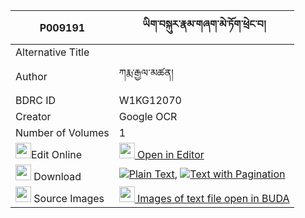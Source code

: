 |P009191|ཡིག་བསྐུར་རྣམ་གཞག་མེ་ཏོག་ཕྲེང་བ། 
| --- | --- 
|Alternative Title |
|Author| ཀརྨ་རྒྱལ་མཚན།
|BDRC ID | W1KG12070
|Creator | Google OCR
|Number of Volumes| 1
|<img width="25" src="https://img.icons8.com/color/25/000000/edit-property.png">Edit Online| [<img width="25" src="https://avatars.githubusercontent.com/u/45091458?s=200&v=4"> Open in Editor](http://editor.openpecha.org/P009191)
|<img width="25" src="https://img.icons8.com/fluent/48/000000/download-2.png"/>  Download | [![](https://img.icons8.com/color/20/000000/txt.png)Plain Text](https://github.com/Openpecha/P009191/releases/download/v1/yikkur_namshyak_metoktrengwa_plain_P009191.zip), [![](https://img.icons8.com/color/20/000000/txt.png)Text with Pagination](https://github.com/Openpecha/P009191/releases/download/v1/yikkur_namshyak_metoktrengwa_pages_P009191.zip)
|<img width="25" src="https://img.icons8.com/plasticine/100/000000/pictures-folder.png"/>  Source Images | [<img width="25" src="https://library.bdrc.io/icons/BUDA-small.svg"> Images of text file open in BUDA](https://library.bdrc.io/show/bdr:W1KG12070)